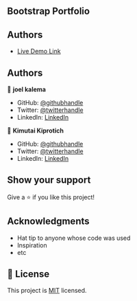 ## Bootstrap Portfolio

## Authors

- [Live Demo Link](https://joel-kalema.github.io/Bootstrap-Portfolio/)

## Authors

👤 **joel kalema**

- GitHub: [@githubhandle](https://github.com/joel-kalema)
- Twitter: [@twitterhandle](https://twitter.com/JoelJklm)
- LinkedIn: [LinkedIn](https://www.linkedin.com/in/joel-kalema-30518a230/)

👤 **Kimutai Kiprotich**

- GitHub: [@githubhandle](https://github.com/Kimutai01)
- Twitter: [@twitterhandle](https://twitter.com/Kimutai_01?t=liw9aVN4UD5KG2V7RpThMw&s=09)
- LinkedIn: [LinkedIn](https://www.linkedin.com/in/kimutai-kiprotich-1b5045216/)

## Show your support

Give a ⭐️ if you like this project!

## Acknowledgments

- Hat tip to anyone whose code was used
- Inspiration
- etc

## 📝 License

This project is [MIT](./MIT.md) licensed.
